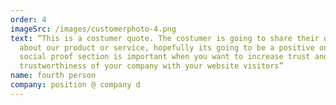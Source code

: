 ```yaml
---
order: 4
imageSrc: /images/customerphoto-4.png
text: “This is a costumer quote. The costumer is going to share their opinion
  about our product or service, hopefully its going to be a positive one. The
  social proof section is important when you want to increase trust and
  trustworthiness of your company with your website visitors”
name: fourth person
company: position @ company d
---
```


